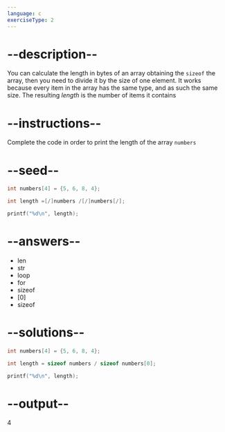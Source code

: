 ```yaml
---
language: c
exerciseType: 2
---
```


# --description--

You can calculate the length in bytes of an array obtaining the `sizeof` the array, then you need to divide it by the size of one element.
It works because every item in the array has the same type, and as such the same size.
The resulting *length* is the number of items it contains

# --instructions--

Complete the code in order to print the length of the array `numbers`

# --seed--

```c
int numbers[4] = {5, 6, 8, 4};

int length =[/]numbers /[/]numbers[/];

printf("%d\n", length);
```

# --answers--

- len
- str
- loop
- for
-  sizeof 
- [0]
-  sizeof 

# --solutions--

```c
int numbers[4] = {5, 6, 8, 4};

int length = sizeof numbers / sizeof numbers[0];

printf("%d\n", length);
```

# --output--

4
